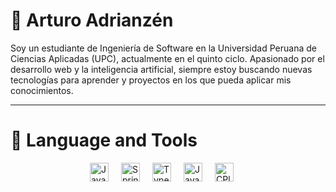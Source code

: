 # 🎵 Arturo Adrianzén

Soy un estudiante de Ingeniería de Software en la Universidad Peruana de Ciencias Aplicadas (UPC), actualmente en el quinto ciclo. Apasionado por el desarrollo web y la inteligencia artificial, siempre estoy buscando nuevas tecnologías para aprender y proyectos en los que pueda aplicar mis conocimientos.

---
# 🤖 Language and Tools
<div style="display: flex; justify-content: center">
<img align="left" style="margin-right: 20px"  alt="Java" width = "30px" src="https://cdn.jsdelivr.net/gh/devicons/devicon@latest/icons/java/java-original.svg">

<img align="left" style="margin-right: 20px"  alt="Spring" width = "30px"  src="https://cdn.jsdelivr.net/gh/devicons/devicon@latest/icons/spring/spring-original.svg">

<img align="left" style="margin-right: 20px" alt="TypeScript" width = "30px"  src="https://cdn.jsdelivr.net/gh/devicons/devicon@latest/icons/typescript/typescript-original.svg">

<img align="left" style="margin-right: 20px" alt="JavaScript" width = "30px"  src="https://cdn.jsdelivr.net/gh/devicons/devicon@latest/icons/javascript/javascript-original.svg">

<img align="left" style="margin-right: 20px" alt="CPlusPlus" width = "30px" style="padding-right 10px;" src="https://cdn.jsdelivr.net/gh/devicons/devicon@latest/icons/cplusplus/cplusplus-original.svg">
<div/>

